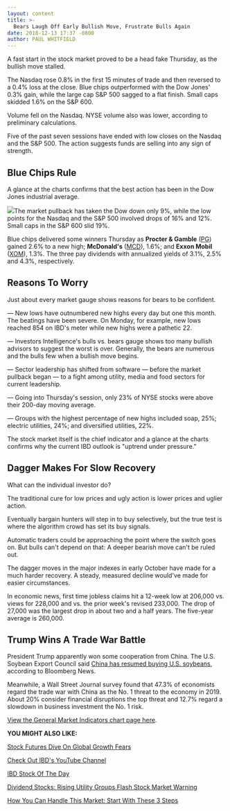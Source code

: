 ```yaml
---
layout: content
title: >-
  Bears Laugh Off Early Bullish Move, Frustrate Bulls Again
date: 2018-12-13 17:37 -0800
author: PAUL WHITFIELD
---
```






A fast start in the stock market proved to be a head fake Thursday, as the bullish move stalled.




The Nasdaq rose 0.8% in the first 15 minutes of trade and then reversed to a 0.4% loss at the close. Blue chips outperformed with the Dow Jones' 0.3% gain, while the large cap S&P 500 sagged to a flat finish. Small caps skidded 1.6% on the S&P 600.


Volume fell on the Nasdaq. NYSE volume also was lower, according to preliminary calculations.


Five of the past seven sessions have ended with low closes on the Nasdaq and the S&P 500. The action suggests funds are selling into any sign of strength.


Blue Chips Rule
---------------


A glance at the charts confirms that the best action has been in the Dow Jones industrial average.


![](https://www.investors.com/wp-content/uploads/2018/12/MP12131818-230x300.jpg)The market pullback has taken the Dow down only 9%, while the low points for the Nasdaq and the S&P 500 involved drops of 16% and 12%. Small caps in the S&P 600 slid 19%.


Blue chips delivered some winners Thursday as **Procter & Gamble** ([PG](https://research.investors.com/quote.aspx?symbol=PG)) gained 2.6% to a new high; **McDonald's** ([MCD](https://research.investors.com/quote.aspx?symbol=MCD)), 1.6%; and **Exxon Mobil** ([XOM](https://research.investors.com/quote.aspx?symbol=XOM)), 1.3%. The three pay dividends with annualized yields of 3.1%, 2.5% and 4.3%, respectively.


Reasons To Worry
----------------


Just about every market gauge shows reasons for bears to be confident.


— New lows have outnumbered new highs every day but one this month. The beatings have been severe. On Monday, for example, new lows reached 854 on IBD's meter while new highs were a pathetic 22.


— Investors Intelligence's bulls vs. bears gauge shows too many bullish advisors to suggest the worst is over. Generally, the bears are numerous and the bulls few when a bullish move begins.


— Sector leadership has shifted from software — before the market pullback began — to a fight among utility, media and food sectors for current leadership.


— Going into Thursday's session, only 23% of NYSE stocks were above their 200-day moving average.


— Groups with the highest percentage of new highs included soap, 25%; electric utilities, 24%; and diversified utilities, 22%.


The stock market itself is the chief indicator and a glance at the charts confirms why the current IBD outlook is "uptrend under pressure."


Dagger Makes For Slow Recovery
------------------------------


What can the individual investor do?


The traditional cure for low prices and ugly action is lower prices and uglier action.


Eventually bargain hunters will step in to buy selectively, but the true test is where the algorithm crowd has set its buy signals.


Automatic traders could be approaching the point where the switch goes on. But bulls can't depend on that: A deeper bearish move can't be ruled out.


The dagger moves in the major indexes in early October have made for a much harder recovery. A steady, measured decline would've made for easier circumstances.


In economic news, first time jobless claims hit a 12-week low at 206,000 vs. views for 228,000 and vs. the prior week's revised 233,000. The drop of 27,000 was the largest drop in about two and a half years. The five-year average is 260,000.


Trump Wins A Trade War Battle
-----------------------------


President Trump apparently won some cooperation from China. The U.S. Soybean Export Council said [China has resumed buying U.S. soybeans](https://www.bloomberg.com/news/articles/2018-12-12/china-purchases-1-5m-2m-tons-of-u-s-soybeans-export-council), according to Bloomberg News.


Meanwhile, a Wall Street Journal survey found that 47.3% of economists regard the trade war with China as the No. 1 threat to the economy in 2019. About 20% consider financial disruptions the top threat and 12.7% regard a slowdown in business investment the No. 1 risk.


[View the General Market Indicators chart page here](https://www.investors.com/wp-content/uploads/2018/12/IBD1312155701GMI.pdf).


**YOU MIGHT ALSO LIKE:**


[Stock Futures Dive On Global Growth Fears](https://www.investors.com/market-trend/stock-market-today/dow-jones-futures-adobe-stock-starbucks-stock-costco-stock/)


[Check Out IBD's YouTube Channel](https://www.youtube.com/investorsbusinessdaily)


[IBD Stock Of The Day](https://www.investors.com/research/ibd-stock-of-the-day/)


[Dividend Stocks: Rising Utility Groups Flash Stock Market Warning](https://www.investors.com/research/ibd-industry-themes/dividend-stocks-stock-market-2/ "Dividend Stocks: Rising Utility Groups Flash Stock Market Warning")


[How You Can Handle This Market: Start With These 3 Steps](http://www.investors.com/how-to-invest/how-to-invest-in-the-stock-market-start-with-a-simple-routine/)




